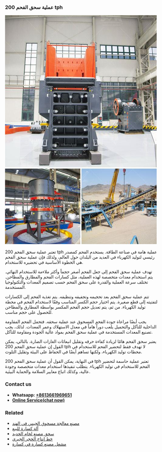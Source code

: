<h3>عملية سحق الفحم 200 tph</h3><img src='1701852527.jpg' alt=''><p>تعتبر عملية سحق الفحم 200 tph عملية هامة في صناعة الطاقة. يستخدم الفحم كمصدر رئيسي لتوليد الكهرباء في العديد من البلدان حول العالم، ولذلك فإن عملية سحق الفحم هي الخطوة الأساسية في تحضيره للاستخدام.</p><p>تهدف عملية سحق الفحم إلى جعل الفحم أصغر حجماً وأكثر ملاءمة للاستخدام النهائي. يتم استخدام معدات متخصصة لهذه العملية، مثل كسارات الفحم والمطارق والمطاحن. تختلف سرعة العملية والقدرة على سحق الفحم حسب تصميم المعدات والتكنولوجيا المستخدمة.</p><p>تتم عملية سحق الفحم بعد تحجيمه وتجفيفه وتنظيفه. يتم تغذية الفحم إلى الكسارات لتفتيته إلى قطع صغيرة. يتم اختيار حجم الكسر المناسب وفقًا لاستخدام الفحم في محطة توليد الكهرباء. من ثم، يتم تعديل حجم الفحم المكسر بواسطة المطارق والمطاحن للحصول على حجم مناسب.</p><p>يجب أيضًا مراعاة جودة الفحم المسحوق عند عملية سحقه. فتحمل الفحم المقاومة الداخلية للتآكل والتحميل يلعب دوراً هاماً في معدل الاستهلاك وعمر المعدات. لذلك، يجب تصنيع المعدات المستخدمة في عملية سحق الفحم بمواد عالية الجودة ومقاومة للتآكل.</p><p>يعتبر سحق الفحم هامًا لزيادة كفاءة حرقه وتقليل انبعاثات الغازات الضارة. بالتالي، يمكن القول إن عملية سحق الفحم 200 tph لا تهدف فقط لتحضير الفحم للاستخدام في محطات توليد الكهرباء، ولكنها تساهم أيضًا في الحفاظ على البيئة وتقليل التلوث.</p><p>في النهاية، يمكن القول أن عملية سحق الفحم 200 tph تعتبر عملية حاسمة لتحضير الفحم للاستخدام في توليد الكهرباء. يتطلب تنفيذها استخدام معدات متخصصة وجودة عالية، وكذلك اتباع معايير السلامة والحماية البيئية.</p><h3>Contact us</h3><ul><li><strong>Whatsapp:&nbsp;<a href="https://wa.me/8613661969651">+8613661969651</a></strong></li><li><a href="https://swt.shibang-china.com/?git&amp;zhl&amp;عملية سحق الفحم 200 tph"><strong>Online Service(chat now)</strong></a></li></ul><h3>Related</h3><ul><li><a href='مصنع معالجة مسحوق الجبس في الهند.md'>مصنع معالجة مسحوق الجبس في الهند</a></li><li><a href='آلة كسارة للبيع.md'>آلة كسارة للبيع</a></li><li><a href='سحق مصنع لخام الحديد.md'>سحق مصنع لخام الحديد</a></li><li><a href='خط إنتاج الحجر الجيري.md'>خط إنتاج الحجر الجيري</a></li><li><a href='مشغل مصنع كسارة في كسارة.md'>مشغل مصنع كسارة في كسارة</a></li></ul>